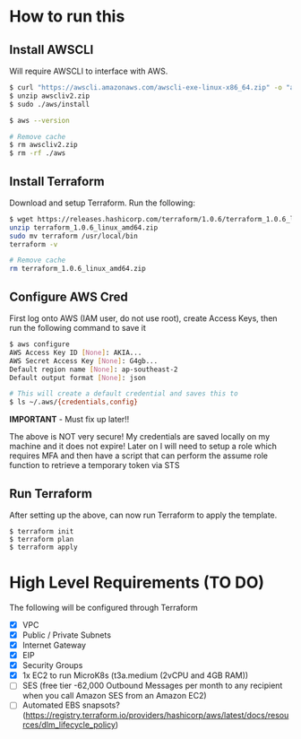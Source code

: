 # How to run this

## Install AWSCLI
Will require AWSCLI to interface with AWS.

```bash
$ curl "https://awscli.amazonaws.com/awscli-exe-linux-x86_64.zip" -o "awscliv2.zip"
$ unzip awscliv2.zip
$ sudo ./aws/install

$ aws --version

# Remove cache
$ rm awscliv2.zip
$ rm -rf ./aws
```
## Install Terraform
Download and setup Terraform. Run the following:

```bash
$ wget https://releases.hashicorp.com/terraform/1.0.6/terraform_1.0.6_linux_amd64.zip
unzip terraform_1.0.6_linux_amd64.zip
sudo mv terraform /usr/local/bin
terraform -v

# Remove cache
rm terraform_1.0.6_linux_amd64.zip
```

## Configure AWS Cred
First log onto AWS (IAM user, do not use root), create Access Keys, then run the following command to save it

```bash
$ aws configure
AWS Access Key ID [None]: AKIA...
AWS Secret Access Key [None]: G4gb...
Default region name [None]: ap-southeast-2
Default output format [None]: json

# This will create a default credential and saves this to
$ ls ~/.aws/{credentials,config}
```
**IMPORTANT** - Must fix up later!!

The above is NOT very secure! My credentials are saved locally on my machine and it does not expire! Later on I will need to setup a role which requires MFA and then have a script that can perform the assume role function to retrieve a temporary token via STS

## Run Terraform
After setting up the above, can now run Terraform to apply the template.
```
$ terraform init
$ terraform plan
$ terraform apply
```


# High Level Requirements (TO DO)
The following will be configured through Terraform
 - [x] VPC
 - [x] Public / Private Subnets
 - [x] Internet Gateway
 - [x] EIP
 - [x] Security Groups
 - [x] 1x EC2 to run MicroK8s (t3a.medium (2vCPU and 4GB RAM))
 - [ ] SES (free tier -62,000 Outbound Messages per month to any recipient when you call Amazon SES from an Amazon EC2)
 - [ ] Automated EBS snapsots? (https://registry.terraform.io/providers/hashicorp/aws/latest/docs/resources/dlm_lifecycle_policy)
